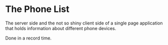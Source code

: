 # The Phone List

The server side and the not so shiny client side of a single page application that holds information about different phone devices.

Done in a record time.

